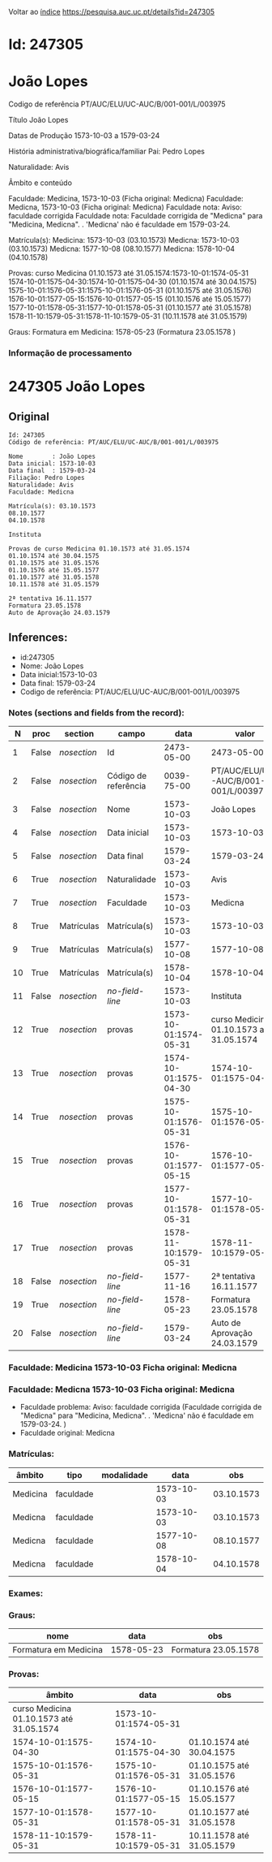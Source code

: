 
Voltar ao [índice](00%20Lista.md)
https://pesquisa.auc.uc.pt/details?id=247305

# Id: 247305
# João Lopes

Codigo de referência
PT/AUC/ELU/UC-AUC/B/001-001/L/003975

Título
João Lopes

Datas de Produção
1573-10-03 a 1579-03-24

História administrativa/biográfica/familiar
Pai: Pedro Lopes

Naturalidade: Avis


Âmbito e conteúdo

Faculdade: Medicina, 1573-10-03  (Ficha original: Medicna)
Faculdade: Medicna, 1573-10-03  (Ficha original: Medicna)
Faculdade nota: Aviso: faculdade corrigida
Faculdade nota: Faculdade corrigida de "Medicna" para "Medicina, Medicna". . 'Medicna' não é faculdade em 1579-03-24.  

Matrícula(s):
Medicina: 1573-10-03 (03.10.1573)
Medicna: 1573-10-03 (03.10.1573)
Medicna: 1577-10-08 (08.10.1577)
Medicna: 1578-10-04 (04.10.1578)

Provas:
curso Medicina 01.10.1573 até 31.05.1574:1573-10-01:1574-05-31
1574-10-01:1575-04-30:1574-10-01:1575-04-30 (01.10.1574 até 30.04.1575)
1575-10-01:1576-05-31:1575-10-01:1576-05-31 (01.10.1575 até 31.05.1576)
1576-10-01:1577-05-15:1576-10-01:1577-05-15 (01.10.1576 até 15.05.1577)
1577-10-01:1578-05-31:1577-10-01:1578-05-31 (01.10.1577 até 31.05.1578)
1578-11-10:1579-05-31:1578-11-10:1579-05-31 (10.11.1578 até 31.05.1579)

Graus:
Formatura em Medicina: 1578-05-23 (Formatura 23.05.1578 )


### Informação de processamento
# 247305 João Lopes

## Original
```
Id: 247305
Código de referência: PT/AUC/ELU/UC-AUC/B/001-001/L/003975

Nome        : João Lopes
Data inicial: 1573-10-03
Data final  : 1579-03-24
Filiação: Pedro Lopes
Naturalidade: Avis
Faculdade: Medicna

Matrícula(s): 03.10.1573
08.10.1577
04.10.1578

Instituta 

Provas de curso Medicina 01.10.1573 até 31.05.1574
01.10.1574 até 30.04.1575
01.10.1575 até 31.05.1576
01.10.1576 até 15.05.1577
01.10.1577 até 31.05.1578
10.11.1578 até 31.05.1579

2ª tentativa 16.11.1577
Formatura 23.05.1578
Auto de Aprovação 24.03.1579

```
## Inferences:
* id:247305
* Nome: João Lopes
* Data inicial:1573-10-03
* Data final: 1579-03-24
* Codigo de referência: PT/AUC/ELU/UC-AUC/B/001-001/L/003975

### Notes (sections and fields from the record):
|N   |proc   |section      |campo                 |data                   |valor                                     |obs                        |
|----|-------|-------------|----------------------|-----------------------|------------------------------------------|---------------------------|
|1   |False  |*nosection*  |Id                    |2473-05-00             |2473-05-00                                |247305                     |
|2   |False  |*nosection*  |Código de referência  |0039-75-00             |PT/AUC/ELU/UC-AUC/B/001-001/L/003975      |                           |
|3   |False  |*nosection*  |Nome                  |1573-10-03             |João Lopes                                |                           |
|4   |False  |*nosection*  |Data inicial          |1573-10-03             |1573-10-03                                |1573-10-03                 |
|5   |False  |*nosection*  |Data final            |1579-03-24             |1579-03-24                                |1579-03-24                 |
|6   |True   |*nosection*  |Naturalidade          |1573-10-03             |Avis                                      |                           |
|7   |True   |*nosection*  |Faculdade             |1573-10-03             |Medicna                                   |                           |
|8   |True   |Matrículas   |Matrícula(s)          |1573-10-03             |1573-10-03                                |03.10.1573                 |
|9   |True   |Matrículas   |Matrícula(s)          |1577-10-08             |1577-10-08                                |08.10.1577                 |
|10  |True   |Matrículas   |Matrícula(s)          |1578-10-04             |1578-10-04                                |04.10.1578                 |
|11  |False  |*nosection*  |*no-field-line*       |1573-10-03             |Instituta                                 |                           |
|12  |True   |*nosection*  |provas                |1573-10-01:1574-05-31  |curso Medicina 01.10.1573 até 31.05.1574  |                           |
|13  |True   |*nosection*  |provas                |1574-10-01:1575-04-30  |1574-10-01:1575-04-30                     |01.10.1574 até 30.04.1575  |
|14  |True   |*nosection*  |provas                |1575-10-01:1576-05-31  |1575-10-01:1576-05-31                     |01.10.1575 até 31.05.1576  |
|15  |True   |*nosection*  |provas                |1576-10-01:1577-05-15  |1576-10-01:1577-05-15                     |01.10.1576 até 15.05.1577  |
|16  |True   |*nosection*  |provas                |1577-10-01:1578-05-31  |1577-10-01:1578-05-31                     |01.10.1577 até 31.05.1578  |
|17  |True   |*nosection*  |provas                |1578-11-10:1579-05-31  |1578-11-10:1579-05-31                     |10.11.1578 até 31.05.1579  |
|18  |False  |*nosection*  |*no-field-line*       |1577-11-16             |2ª tentativa 16.11.1577                   |                           |
|19  |True   |*nosection*  |*no-field-line*       |1578-05-23             |Formatura 23.05.1578                      |                           |
|20  |False  |*nosection*  |*no-field-line*       |1579-03-24             |Auto de Aprovação 24.03.1579              |                           |
### Faculdade: Medicina 1573-10-03 Ficha original: Medicna
### Faculdade: Medicna 1573-10-03 Ficha original: Medicna
* Faculdade problema: Aviso: faculdade corrigida (Faculdade corrigida de "Medicna" para "Medicina, Medicna". . 'Medicna' não é faculdade em 1579-03-24.  )
* Faculdade original: Medicna

### Matrículas:
|âmbito    |tipo       |modalidade|data        |obs         |
|----------|-----------|----------|------------|------------|
|Medicina  |faculdade  |          |1573-10-03  |03.10.1573  |
|Medicna   |faculdade  |          |1573-10-03  |03.10.1573  |
|Medicna   |faculdade  |          |1577-10-08  |08.10.1577  |
|Medicna   |faculdade  |          |1578-10-04  |04.10.1578  |

### Exames:

### Graus:
|nome                   |data        |obs                    |
|-----------------------|------------|-----------------------|
|Formatura em Medicina  |1578-05-23  |Formatura 23.05.1578   |

### Provas:
|âmbito                                    |data                   |obs                        |
|------------------------------------------|-----------------------|---------------------------|
|curso Medicina 01.10.1573 até 31.05.1574  |1573-10-01:1574-05-31  |                           |
|1574-10-01:1575-04-30                     |1574-10-01:1575-04-30  |01.10.1574 até 30.04.1575  |
|1575-10-01:1576-05-31                     |1575-10-01:1576-05-31  |01.10.1575 até 31.05.1576  |
|1576-10-01:1577-05-15                     |1576-10-01:1577-05-15  |01.10.1576 até 15.05.1577  |
|1577-10-01:1578-05-31                     |1577-10-01:1578-05-31  |01.10.1577 até 31.05.1578  |
|1578-11-10:1579-05-31                     |1578-11-10:1579-05-31  |10.11.1578 até 31.05.1579  |


